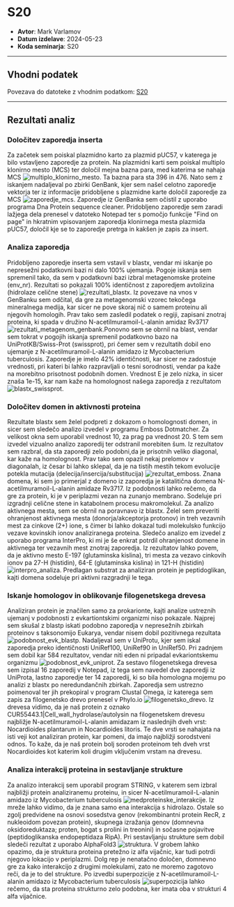 # S20

- **Avtor**: Mark Varlamov
- **Datum izdelave**: 2024-05-23 
- **Koda seminarja**: S20

---
## Vhodni podatek

Povezava do datoteke z vhodnim podatkom: [S20](naloge/s20-input.md)

---
## Rezultati analiz

### Določitev zaporedja inserta 
Za začetek sem poiskal plazmidno karto za plazmid pUC57, v katerega je bilo vstavljeno zaporedje za protein. Na plazmidni karti sem poiskal multiplo klonirno mesto (MCS) ter določil mejna bazna para, med katerima se nahaja MCS ![multiplo_klonirno_mesto](s20-mcs_pUC57.png). Ta bazna para sta 396 in 476. Nato sem z iskanjem nadaljeval po zbirki GenBank, kjer sem našel celotno zaporedje vektorja ter iz informacije pridobljene s plazmidne karte določil zaporedje za MCS ![zaporedje_mcs](s20-zaporedje_mcs.png). Zaporedje iz GenBanka sem očistil z uporabo programa Dna Protein sequence cleaner. Pridobljeno zaporedje sem zaradi lažjega dela prenesel v datoteko Notepad ter s pomočjo funkcije "Find on page" in hkratnim vpisovanjem zaporedja klonirnega mesta plazmida pUC57, določil kje se to zaporedje pretrga in kakšen je zapis za insert.

### Analiza zaporedja
Pridobljeno zaporedje inserta sem vstavil v blastx, vendar mi iskanje po nepresežni podatkovni bazi ni dalo 100% ujemanja. Pogoje iskanja sem spremenil tako, da sem v podatkovni bazi izbral metagenomske proteine (env_nr). Rezultati so pokazali 100% identičnost z zaporedjem avtolizina (hidrolaze celične stene) ![rezultati_blastx](s20-rezultati_blastx.png). Iz povezave na vnos v GenBanku sem odčital, da gre za metagenomski vzorec tekočega mineralnega medija, kar sicer ne pove skoraj nič o samem proteinu ali njegovih homologih. Prav tako sem zasledil podatek o regiji, zapisani znotraj proteina, ki spada v družino N-acetilmuramoil-L-alanin amidaz Rv3717 ![rezultati_metagenom_genbank](s20-rezultati_metagenom_genbank.png).Ponovno sem se obrnil na blast, vendar sem tokrat v pogojih iskanja spremenil podatkovno bazo na UniProtKB/Swiss-Prot (swissprot), pri čemer sem v rezultatih dobil eno ujemanje z N-acetilmuramoil-L-alanin amidazo iz Mycobacterium tuberculosis. Zaporedje je imelo 42% identičnosti, kar sicer ne zadostuje vrednosti, pri kateri bi lahko razpravljali o tesni sorodnosti, vendar pa kaže na morebitno prisotnost podobnih domen. Vrednost E je zelo nizka, in sicer znaša 1e-15, kar nam kaže na homolognost našega zaporedja z rezultatom ![blastx_swissprot](s20-blastx_swissprot.png).

### Določitev domen in aktivnosti proteina
Rezultate blastx sem želel podpreti z dokazom o homolognosti domen, in sicer sem sledečo analizo izvedel v programu Emboss Dotmatcher. Za velikost okna sem uporabil vrednost 10, za prag pa vrednost 20. S tem sem izvedel vizualno analizo zaporedij ter odstranil morebiten šum. Iz rezultatov sem razbral, da sta zaporedji zelo podobni,da je prisotnih veliko diagonal, kar kaže na homolognost. Prav tako sem opazil nekaj prelomov v diagonalah, iz česar bi lahko sklepal, da je na tistih mestih tekom evolucije potekla mutacija (delecija/insercija/substitucija) ![rezultat_emboss](s20-rezultat_emboss.png). Znana domena, ki sem jo primerjal z domeno iz zaporedja je katalitična domena N-acetilmuramoil-L-alanin amidaze Rv3717. Iz podobnosti lahko rečemo, da gre za protein, ki je v periplazmi vezan na zunanjo membrano. Sodeluje pri izgradnji celične stene in katabolnem procesu makromolekul. Za analizo aktivnega mesta, sem se obrnil na poravnavo iz blastx. Želel sem preveriti ohranjenost aktivnega mesta (donorja/akceptorja protonov) in treh vezavnih mest za cinkove (2+) ione, s čimer bi lahko dokazal tudi molekulsko funkcijo vezave kovinskih ionov analiziranega proteina. Sledečo analizo em izvedel z uporabo programa InterPro, ki mi je še enkrat potrdil ohranjenost domene in aktivnega ter vezavnih mest znotraj zaporedja. Iz rezultatov lahko povem, da je aktivno mesto E-197 (glutaminska kislina), tri mesta za vezavo cinkovih ionov pa 27-H (histidin), 64-E (glutaminska kislina) in 121-H (histidin) ![interpro_analiza](s20-interpro_analiza.png). Predlagan substrat za analiziran protein je peptidoglikan, kajti domena sodeluje pri aktivni razgradnji le tega.

### Iskanje homologov in oblikovanje filogenetskega drevesa
Analiziran protein je značilen samo za prokarionte, kajti analize ustreznih ujemanj v podobnosti z evkartiontskimi organizmi niso pokazale. Najprej sem skušal z blastp iskati podobno zaporedja v nepresežnih zbirkah proteinov s taksonomijo Eukarya, vendar nisem dobil pozitivnega rezultata ![podobnost_evk_blastp](s20-podobnost_evk_blastp.png). Nadaljeval sem v UniProtu, kjer sem iskal zaporedja preko identičnosti UniRef100, UniRef90 in UniRef50. Pri zadnjem sem dobil kar 584 rezultatov, vendar niti eden ni pripadal evkariontskemu organizmu ![podobnost_evk_uniprot](s20-podobnost_evk_uniprot.png). Za sestavo filogenetskega drevesa sem izpisal 16 zaporedij v Notepad, iz tega sem navedel dve zaporedji iz UniProta, lastno zaporedje ter 14 zaporedij, ki so bila homologna mojemu po analizi z blastx po neredundančnih zbirkah. Zaporedja sem ustrezno poimenoval ter jih prekopiral v program Clustal Omega, iz katerega sem zapis za filogenetsko drevo prenesel v Phylo.io ![filogenetsko_drevo](s20-filogenetsko_drevo.png). Iz drevesa vidimo, da je naš protein z oznako CUR55443.1|Cell_wall_hydrolase/autolysin na filogenetskem drevesu najbližje N-acetilmuramoil-L-alanin amidazam iz naslednjih dveh vrst: Nocardioides plantarum in Nocardioides litoris. Te dve vrsti se nahajata na isti veji kot analiziran protein, kar pomeni, da imajo najbližji sorodstveni odnos. To kaže, da je naš protein bolj soroden proteinom teh dveh vrst Nocardioides kot katerim koli drugim vključenim vrstam na drevesu.

### Analiza interakcij proteina in sestavljanje strukture
Za analizo interakcij sem uporabil program STRING, v katerem sem izbral najbližji protein analiziranemu proteinu, in sicer N-acetilmuramoil-L-alanin amidazo iz Mycobacterium tuberculosis ![medproteinske_interakcije](s20-medproteinske_interakcije.png). Iz mreže lahko vidimo, da je znana samo ena interakcija s hidrolazo. Ostale so zgolj predvidene na osnovi sosedstva genov (rekombinantni protein RecR, z nukleoidom povezan protein), skupnega izražanja genov (domnevna oksidoreduktaza; proten, bogat s prolini in treonini) in sočasne pojavitve (peptidoglikanska endopeptidaza RipA). Pri sestavljanju strukture sem dobil sledeči rezultat z uporabo AlphaFold3 ![struktura](s20-struktura.png). V grobem lahko opazimo, da je struktura proteina pretežno iz alfa vijačnic, kar tudi potrdi njegovo lokacijo v periplazmi. Dolg rep je nenatačno določen, domnevno gre za kako interakcijo z drugimi molekulami, zato ne moremo zagotovo reči, da je to del strukture. Po izvedbi superpozicije z N-acetilmuramoil-L-alanin amidazo iz Mycobacterium tuberculosis ![superpozicija](s20-superpozicija.png) lahko rečemo, da sta proteina strukturno zelo podobna, ker imata oba v strukturi 4 alfa vijačnice.